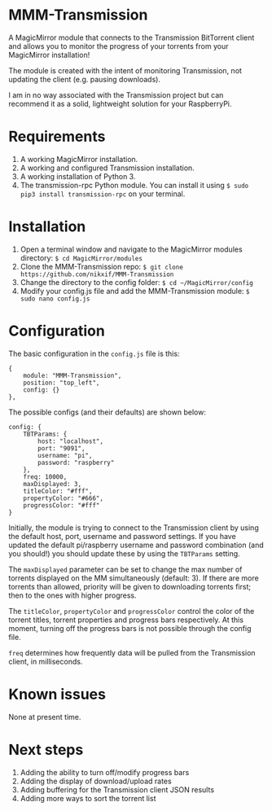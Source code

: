 # MMM-Transmission

A MagicMirror module that connects to the Transmission BitTorrent client and allows you to monitor the progress of your torrents from your MagicMirror installation!

The module is created with the intent of monitoring Transmission, not updating the client (e.g. pausing downloads).

I am in no way associated with the Transmission project but can recommend it as a solid, lightweight solution for your RaspberryPi.

# Requirements
1. A working MagicMirror installation.
2. A working and configured Transmission installation.
3. A working installation of Python 3.
4. The transmission-rpc Python module. You can install it using ```$ sudo pip3 install transmission-rpc``` on your terminal.

# Installation
1. Open a terminal window and navigate to the MagicMirror modules directory: ```$ cd MagicMirror/modules```
2. Clone the MMM-Transmission repo: ```$ git clone https://github.com/nikxif/MMM-Transmission```
3. Change the directory to the config folder: ```$ cd ~/MagicMirror/config```
4. Modify your config.js file and add the MMM-Transmission module: ```$ sudo nano config.js```

# Configuration
The basic configuration in the ```config.js``` file is this:

```
{
    module: "MMM-Transmission",
    position: "top_left",
    config: {}
},
 ```

The possible configs (and their defaults) are shown below:

```
config: {
    TBTParams: {
        host: "localhost",
        port: "9091",
        username: "pi",
        password: "raspberry"
    },
    freq: 10000,
    maxDisplayed: 3,
    titleColor: "#fff",
    propertyColor: "#666",
    progressColor: "#fff"
}
 ```

Initially, the module is trying to connect to the Transmission client by using the default host, port, username and password settings. If you have updated the default pi/raspberry username and password combination (and you should!) you should update these by using the ```TBTParams``` setting.

The ```maxDisplayed``` parameter can be set to change the max number of torrents displayed on the MM simultaneously (default: 3). If there are more torrents than allowed, priority will be given to downloading torrents first; then to the ones with higher progress.

The ```titleColor```, ```propertyColor``` and ```progressColor``` control the color of the torrent titles, torrent properties and progress bars respectively. At this moment, turning off the progress bars is not possible through the config file.

```freq``` determines how frequently data will be pulled from the Transmission client, in milliseconds.

# Known issues
None at present time.

# Next steps
1. Adding the ability to turn off/modify progress bars
2. Adding the display of download/upload rates
3. Adding buffering for the Transmission client JSON results
4. Adding more ways to sort the torrent list
